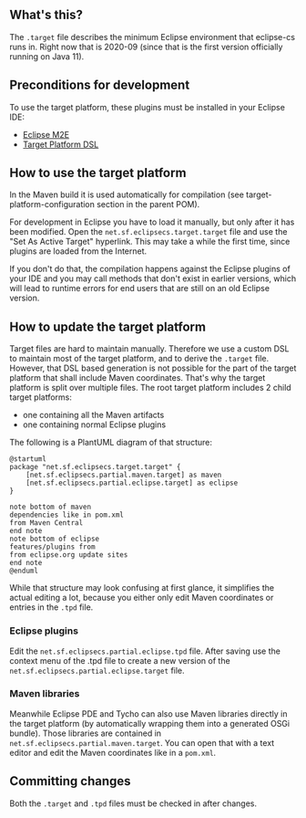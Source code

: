 ## What's this?

The `.target` file describes the minimum Eclipse environment that eclipse-cs runs in.
Right now that is 2020-09 (since that is the first version officially running on Java 11).


## Preconditions for development

To use the target platform, these plugins must be installed in your Eclipse IDE:
* [Eclipse M2E](https://marketplace.eclipse.org/content/eclipse-m2e-maven-support-eclipse-ide)
* [Target Platform DSL](https://github.com/eclipse-cbi/targetplatform-dsl)


## How to use the target platform

In the Maven build it is used automatically for compilation
(see target-platform-configuration section in the parent POM).

For development in Eclipse you have to load it manually, but only after it has been modified.
Open the `net.sf.eclipsecs.target.target` file and use the "Set As Active Target" hyperlink.
This may take a while the first time, since plugins are loaded from the Internet.

If you don't do that, the compilation happens against the Eclipse plugins of your IDE
and you may call methods that don't exist in earlier versions,
which will lead to runtime errors for end users that are still on an old Eclipse version.


## How to update the target platform

Target files are hard to maintain manually.
Therefore we use a custom DSL to maintain most of the target platform, and to derive the `.target` file.
However, that DSL based generation is not possible for the part of the target platform that shall include Maven coordinates.
That's why the target platform is split over multiple files.
The root target platform includes 2 child target platforms:
* one containing all the Maven artifacts
* one containing normal Eclipse plugins

The following is a PlantUML diagram of that structure:

```
@startuml
package "net.sf.eclipsecs.target.target" {
	[net.sf.eclipsecs.partial.maven.target] as maven
	[net.sf.eclipsecs.partial.eclipse.target] as eclipse
}

note bottom of maven
dependencies like in pom.xml
from Maven Central
end note
note bottom of eclipse
features/plugins from
from eclipse.org update sites
end note
@enduml
```

While that structure may look confusing at first glance, it simplifies the actual editing a lot,
because you either only edit Maven coordinates or entries in the `.tpd` file.

### Eclipse plugins

Edit the `net.sf.eclipsecs.partial.eclipse.tpd` file.
After saving use the context menu of the .tpd file to create a new version of the `net.sf.eclipsecs.partial.eclipse.target` file.

### Maven libraries

Meanwhile Eclipse PDE and Tycho can also use Maven libraries directly in the target platform
(by automatically wrapping them into a generated OSGi bundle).
Those libraries are contained in `net.sf.eclipsecs.partial.maven.target`.
You can open that with a text editor and edit the Maven coordinates like in a `pom.xml`.


## Committing changes

Both the `.target` and `.tpd` files must be checked in after changes.